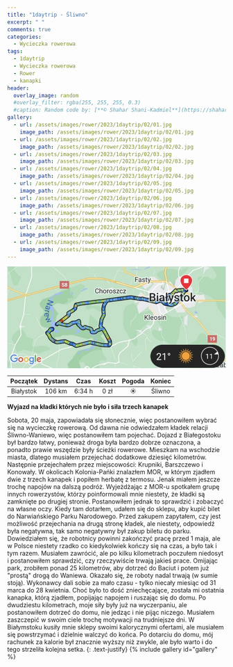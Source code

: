 ```yaml
---
title: "1daytrip - Śliwno"
excerpt: " "
comments: true
categories:
  - Wycieczka rowerowa
tags:
  - 1daytrip
  - Wycieczka rowerowa
  - Rower
  - kanapki
header:
  overlay_image: random
  #overlay_filter: rgba(255, 255, 255, 0.3)
  #caption: Random code by: [**© Shahar Shani-Kadmiel**](https://shaharkadmiel.github.io)"
gallery:
  - url: /assets/images/rower/2023/1daytrip/02/01.jpg
    image_path: /assets/images/rower/2023/1daytrip/02/01.jpg
  - url: /assets/images/rower/2023/1daytrip/02/02.jpg
    image_path: /assets/images/rower/2023/1daytrip/02/02.jpg
  - url: /assets/images/rower/2023/1daytrip/02/03.jpg
    image_path: /assets/images/rower/2023/1daytrip/02/03.jpg
  - url: /assets/images/rower/2023/1daytrip/02/04.jpg
    image_path: /assets/images/rower/2023/1daytrip/02/04.jpg
  - url: /assets/images/rower/2023/1daytrip/02/05.jpg
    image_path: /assets/images/rower/2023/1daytrip/02/05.jpg
  - url: /assets/images/rower/2023/1daytrip/02/06.jpg
    image_path: /assets/images/rower/2023/1daytrip/02/06.jpg
  - url: /assets/images/rower/2023/1daytrip/02/07.jpg
    image_path: /assets/images/rower/2023/1daytrip/02/07.jpg
  - url: /assets/images/rower/2023/1daytrip/02/08.jpg
    image_path: /assets/images/rower/2023/1daytrip/02/08.jpg
  - url: /assets/images/rower/2023/1daytrip/02/09.jpg
    image_path: /assets/images/rower/2023/1daytrip/02/09.jpg  
---
```

[![mapka](/assets/images/rower/2023/1daytrip/02/mapka.png)](https://connect.garmin.com/modern/activity/11159509900)

|Początek|Dystans|Czas|Koszt|Pogoda|Koniec|
|:---:|:---:|:---:|:---:|:---:|:---:|
|Białystok|106 km|6:34 h|0 zł|☀️|Śliwno|

**Wyjazd na kładki których nie było i siła trzech kanapek**

Sobota, 20 maja, zapowiadała się słonecznie, więc postanowiłem wybrać się na wycieczkę rowerową. Od dawna nie odwiedzałem kładek relacji Śliwno-Waniewo, więc postanowiłem tam pojechać. Dojazd z Białegostoku był bardzo łatwy, ponieważ droga była bardzo dobrze oznaczona, a ponadto prawie wszędzie były ścieżki rowerowe. Mieszkam na wschodzie miasta, dlatego musiałem przejechać dodatkowe dziesięć kilometrów. Następnie przejechałem przez miejscowości: Krupniki, Barszczewo i Konowały. W okolicach Kolonia-Pańki znalazłem MOR, w którym zjadłem dwie z trzech kanapek i popiłem herbatę z termosu. Jenak miałem jeszcze trochę napojów na dalszą podróż. Wyjeżdżając z MOR-u spotkałem grupę innych rowerzystów, którzy poinformowali mnie niestety, że kładki są zamknięte po drugiej stronie. Postanowiłem jednak to sprawdzić i zobaczyć na własne oczy. Kiedy tam dotarłem, udałem się do sklepu, aby kupić bilet do Narwiańskiego Parku Narodowego. Przed zakupem zapytałem, czy jest możliwość przejechania na drugą stronę kładek, ale niestety, odpowiedź była negatywna, tak samo negatywny był zakup biletu do parku. Dowiedziałem się, że robotnicy powinni zakończyć pracę przed 1 maja, ale w Polsce niestety rzadko co kiedykolwiek kończy się na czas, a było tak i tym razem. Musiałem zawrócić, ale po kilku kilometrach poczułem niedosyt i postanowiłem sprawdzić, czy rzeczywiście trwają jakieś prace. Omijając park, zrobiłem ponad 25 kilometrów, aby dotrzeć do Baciut i potem już "prostą" drogą do Waniewa. Okazało się, że roboty nadal trwają (w sumie stoją). Wykonawcy dali sobie za mało czasu - tylko niecały miesiąc od 31 marca do 28 kwietnia. Choć było to dość zniechęcające, została mi ostatnia kanapka, którą zjadłem, popijając napojem i ruszając się do domu. Po dwudziestu kilometrach, moje siły były już na wyczerpaniu, ale postanowiłem dotrzeć do domu, nie jedząc i nie pijąc niczego. Musiałem zaszczepić w swoim ciele trochę motywacji na trudniejsze dni. W Białymstoku kusiły mnie sklepy swoimi kalorycznymi ofertami, ale musiałem się powstrzymać i dzielnie walczyć do końca. Po dotarciu do domu, mój rachunek za kalorie był znacznie wyższy niż zwykle, ale było warto i do tego strzeliła  kolejna setka.
{: .text-justify}
{% include gallery id="gallery" %}
